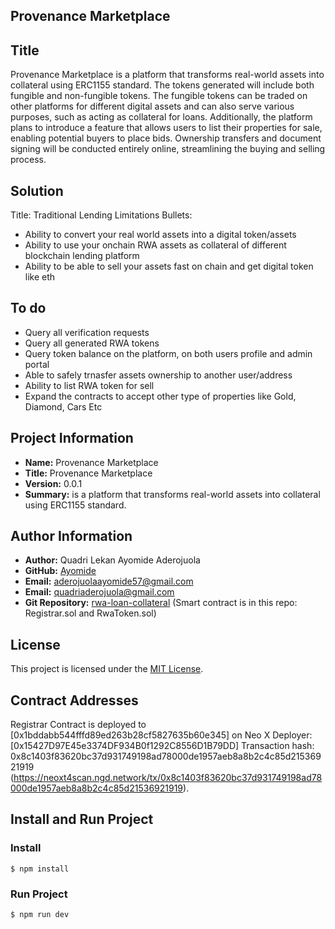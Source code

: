 ## Provenance Marketplace

## Title
Provenance Marketplace is a platform that transforms real-world assets into collateral using ERC1155 standard. The tokens generated will include both fungible and non-fungible tokens. The fungible tokens can be traded on other platforms for different digital assets and can also serve various purposes, such as acting as collateral for loans. Additionally, the platform plans to introduce a feature that allows users to list their properties for sale, enabling potential buyers to place bids. Ownership transfers and document signing will be conducted entirely online, streamlining the buying and selling process.
## Solution

Title: Traditional Lending Limitations
Bullets:
- Ability to convert your real world assets into a digital token/assets
- Ability to use your onchain RWA assets as collateral of different blockchain lending platform
- Ability to be able to sell your assets fast on chain and get digital token like eth

## To do
- Query all verification requests
- Query all generated RWA tokens
- Query token balance on the platform, on both users profile and admin portal
- Able to safely trnasfer assets ownership to another user/address
- Ability to list RWA token for sell
- Expand the contracts to accept other type of properties like Gold, Diamond, Cars Etc


## Project Information

- **Name:** Provenance Marketplace
- **Title:** Provenance Marketplace
- **Version:** 0.0.1
- **Summary:** is a platform that transforms real-world assets into collateral using ERC1155 standard.

## Author Information

- **Author:** Quadri Lekan Ayomide Aderojuola
- **GitHub:** [Ayomide](https://github.com/Ayomide57/)
- **Email:** [aderojuolaayomide57@gmail.com](mailto:aderojuolaayomide57@gmail.com)
- **Email:** [quadriaderojuola@gmail.com](mailto:quadriaderojuola@gmail.com)
- **Git Repository:** [rwa-loan-collateral](https://github.com/Ayomide57/rwa-loan-collateral) (Smart contract is in this repo: Registrar.sol and RwaToken.sol)


## License

This project is licensed under the [MIT License](https://opensource.org/licenses/MIT).

## Contract Addresses

Registrar Contract is deployed to [0x1bddabb544fffd89ed263b28cf5827635b60e345] on Neo X
Deployer: [0x15427D97E45e3374DF934B0f1292C8556D1B79DD]
Transaction hash: 0x8c1403f83620bc37d931749198ad78000de1957aeb8a8b2c4c85d21536921919
(https://neoxt4scan.ngd.network/tx/0x8c1403f83620bc37d931749198ad78000de1957aeb8a8b2c4c85d21536921919).

## Install and Run Project

### Install

```shell
$ npm install
```

### Run Project

```shell
$ npm run dev
```


